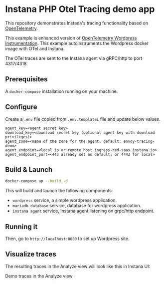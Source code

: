 # Instana PHP Otel Tracing demo app

This repository demonstrates Instana's tracing functionality
based on [OpenTelemetry](https://opentelemetry.io/docs/languages/php/).

This example is enhanced version of [OpenTelemetry Wordpress Instrumentation](https://github.com/open-telemetry/opentelemetry-php-contrib/tree/main/examples/instrumentation/Wordpress).
This example autoinstruments the Wordpress docker image with OTel and Instana.

The OTel traces are sent to the Instana agent via gRPC/http to port 4317/4318.

## Prerequisites

A `docker-compose` installation running on your machine.

## Configure

Create a `.env` file copied from `.env.templatei` file and update below values.

```text
agent_key=<agent secret key>
download_key=<download secret key (optional agent key with download privileges)>
agent_zone=<name of the zone for the agent; default: envoy-tracing-demo>
agent_endpoint=<local ip or remote host ingress-red-saas.instana.io>
agent_endpoint_port=<443 already set as default; or 4443 for local>
```

## Build & Launch

```bash
docker-compose up --build -d
```

This will build and launch the following components:

- `wordpress` service, a simple wordpress application.
- `mariadb database` service, database for wordpress application.
- `instana agent` service, Instana agent listening on grpc/http endpoint.

## Running it

Then, go to `http://localhost:8080` to set up Wordpress site. 

## Visualize traces

The resulting traces in the Analyze view will look like this in Instana UI:

Demo traces in the Analyze view
